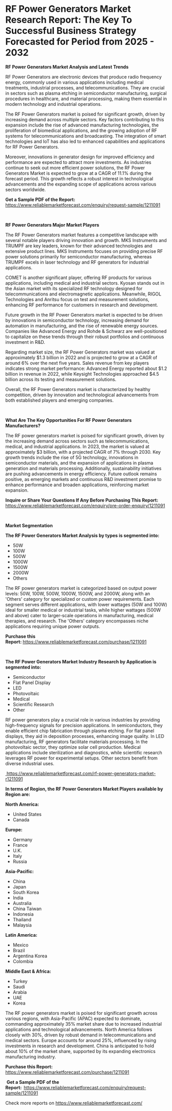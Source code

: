 <p><h1>RF Power Generators Market Research Report: The Key To Successful Business Strategy Forecasted for Period from 2025 - 2032</h1></p><p><strong>RF Power Generators Market Analysis and Latest Trends</strong></p>
<p><p>RF Power Generators are electronic devices that produce radio frequency energy, commonly used in various applications including medical treatments, industrial processes, and telecommunications. They are crucial in sectors such as plasma etching in semiconductor manufacturing, surgical procedures in healthcare, and material processing, making them essential in modern technology and industrial operations.</p><p>The RF Power Generators market is poised for significant growth, driven by increasing demand across multiple sectors. Key factors contributing to this expansion include the rise of advanced manufacturing technologies, the proliferation of biomedical applications, and the growing adoption of RF systems for telecommunications and broadcasting. The integration of smart technologies and IoT has also led to enhanced capabilities and applications for RF Power Generators.</p><p>Moreover, innovations in generator design for improved efficiency and performance are expected to attract more investments. As industries continue to seek out more efficient power solutions, the RF Power Generators Market is expected to grow at a CAGR of 11.1% during the forecast period. This growth reflects a robust interest in technological advancements and the expanding scope of applications across various sectors worldwide.</p></p>
<p><strong>Get a Sample PDF of the Report:&nbsp;</strong> <a href="https://www.reliablemarketforecast.com/enquiry/request-sample/1211091?utm_campaign=3503&utm_medium=2&utm_source=Github&utm_content=ia&utm_term=24032025&utm_id=rf-power-generators">https://www.reliablemarketforecast.com/enquiry/request-sample/1211091</a></p>
<p>&nbsp;</p>
<p><strong>RF Power Generators Major Market Players</strong></p>
<p><p>The RF Power Generators market features a competitive landscape with several notable players driving innovation and growth. MKS Instruments and TRUMPF are key leaders, known for their advanced technologies and extensive product lines. MKS Instruments focuses on providing precise RF power solutions primarily for semiconductor manufacturing, whereas TRUMPF excels in laser technology and RF generators for industrial applications.</p><p>COMET is another significant player, offering RF products for various applications, including medical and industrial sectors. Kyosan stands out in the Asian market with its specialized RF technology designed for telecommunications and electromagnetic applications. Meanwhile, RIGOL Technologies and Anritsu focus on test and measurement solutions, enhancing RF performance for customers in research and development.</p><p>Future growth in the RF Power Generators market is expected to be driven by innovations in semiconductor technology, increasing demand for automation in manufacturing, and the rise of renewable energy sources. Companies like Advanced Energy and Rohde & Schwarz are well-positioned to capitalize on these trends through their robust portfolios and continuous investment in R&D.</p><p>Regarding market size, the RF Power Generators market was valued at approximately $1.3 billion in 2022 and is projected to grow at a CAGR of around 6% over the next five years. Sales revenue from key players indicates strong market performance: Advanced Energy reported about $1.2 billion in revenue in 2022, while Keysight Technologies approached $4.5 billion across its testing and measurement solutions.</p><p>Overall, the RF Power Generators market is characterized by healthy competition, driven by innovation and technological advancements from both established players and emerging companies.</p></p>
<p>&nbsp;</p>
<p><strong>What Are The Key Opportunities For RF Power Generators Manufacturers?</strong></p>
<p><p>The RF power generators market is poised for significant growth, driven by the increasing demand across sectors such as telecommunications, medical, and industrial applications. In 2023, the market is valued at approximately $3 billion, with a projected CAGR of 7% through 2030. Key growth trends include the rise of 5G technology, innovations in semiconductor materials, and the expansion of applications in plasma generation and materials processing. Additionally, sustainability initiatives are pushing advancements in energy efficiency. Future outlook remains positive, as emerging markets and continuous R&D investment promise to enhance performance and broaden applications, reinforcing market expansion.</p></p>
<p><strong>Inquire or Share Your Questions If Any Before Purchasing This Report:</strong> <a href="https://www.reliablemarketforecast.com/enquiry/pre-order-enquiry/1211091?utm_campaign=3503&utm_medium=2&utm_source=Github&utm_content=ia&utm_term=24032025&utm_id=rf-power-generators">https://www.reliablemarketforecast.com/enquiry/pre-order-enquiry/1211091</a></p>
<p>&nbsp;</p>
<p><strong>Market Segmentation</strong></p>
<p><strong>The RF Power Generators Market Analysis by types is segmented into:</strong></p>
<p><ul><li>50W</li><li>100W</li><li>500W</li><li>1000W</li><li>1500W</li><li>2000W</li><li>Others</li></ul></p>
<p><p>The RF power generators market is categorized based on output power levels: 50W, 100W, 500W, 1000W, 1500W, and 2000W, along with an 'Others' category for specialized or custom power requirements. Each segment serves different applications, with lower wattages (50W and 100W) ideal for smaller medical or industrial tasks, while higher wattages (500W and above) cater to larger-scale operations in manufacturing, medical therapies, and research. The 'Others' category encompasses niche applications requiring unique power outputs.</p></p>
<p><strong>Purchase this Report:&nbsp;</strong><a href="https://www.reliablemarketforecast.com/purchase/1211091?utm_campaign=3503&utm_medium=2&utm_source=Github&utm_content=ia&utm_term=24032025&utm_id=rf-power-generators">https://www.reliablemarketforecast.com/purchase/1211091</a></p>
<p>&nbsp;</p>
<p><strong>The RF Power Generators Market Industry Research by Application is segmented into:</strong></p>
<p><ul><li>Semiconductor</li><li>Flat Panel Display</li><li>LED</li><li>Photovoltaic</li><li>Medical</li><li>Scientific Research</li><li>Other</li></ul></p>
<p><p>RF power generators play a crucial role in various industries by providing high-frequency signals for precision applications. In semiconductors, they enable efficient chip fabrication through plasma etching. For flat panel displays, they aid in deposition processes, enhancing image quality. In LED manufacturing, RF generators facilitate materials processing. In the photovoltaic sector, they optimize solar cell production. Medical applications include sterilization and diagnostics, while scientific research leverages RF power for experimental setups. Other sectors benefit from diverse industrial uses.</p></p>
<p><a href="https://www.reliablemarketforecast.com/rf-power-generators-market-r1211091?utm_campaign=3503&utm_medium=2&utm_source=Github&utm_content=ia&utm_term=24032025&utm_id=rf-power-generators">&nbsp;https://www.reliablemarketforecast.com/rf-power-generators-market-r1211091</a></p>
<p><strong>In terms of Region, the RF Power Generators Market Players available by Region are:</strong></p>
<p>
    <p> <strong> North America: </strong>
        <ul>
            <li>United States</li>
            <li>Canada</li>
        </ul>
        </p> 
    <p> <strong> Europe: </strong>
        <ul>
            <li>Germany</li>
            <li>France</li>
            <li>U.K.</li>
            <li>Italy</li>
            <li>Russia</li>
        </ul>
        </p> 
    <p> <strong> Asia-Pacific: </strong>
        <ul>
            <li>China</li>
            <li>Japan</li>
            <li>South Korea</li>
            <li>India</li>
            <li>Australia</li>
            <li>China Taiwan</li>
            <li>Indonesia</li>
            <li>Thailand</li>
            <li>Malaysia</li>
        </ul>
        </p> 
    <p> <strong> Latin America: </strong>
        <ul>
            <li>Mexico</li>
            <li>Brazil</li>
            <li>Argentina Korea</li>
            <li>Colombia</li>
        </ul>
        </p> 
    <p> <strong> Middle East & Africa: </strong>
        <ul>
            <li>Turkey</li>
            <li>Saudi</li>
            <li>Arabia</li>
            <li>UAE</li>
            <li>Korea</li>
        </ul>
    </p>
    </p>
<p><p>The RF power generators market is poised for significant growth across various regions, with Asia-Pacific (APAC) expected to dominate, commanding approximately 35% market share due to increased industrial applications and technological advancements. North America follows closely with 30%, driven by robust demand in telecommunications and medical sectors. Europe accounts for around 25%, influenced by rising investments in research and development. China is anticipated to hold about 10% of the market share, supported by its expanding electronics manufacturing industry.</p></p>
<p><strong>Purchase this Report: </strong><a href="https://www.reliablemarketforecast.com/purchase/1211091?utm_campaign=3503&utm_medium=2&utm_source=Github&utm_content=ia&utm_term=24032025&utm_id=rf-power-generators">https://www.reliablemarketforecast.com/purchase/1211091</a></p>
<p>&nbsp;<strong>Get a Sample PDF of the Report:&nbsp;&nbsp;</strong><a href="https://www.reliablemarketforecast.com/enquiry/request-sample/1211091?utm_campaign=3503&utm_medium=2&utm_source=Github&utm_content=ia&utm_term=24032025&utm_id=rf-power-generators">https://www.reliablemarketforecast.com/enquiry/request-sample/1211091</a></p>
<p><strong></strong></p>
<p>Check more reports on <a href="https://www.reliablemarketforecast.com/?utm_campaign=3503&utm_medium=2&utm_source=Github&utm_content=ia&utm_term=24032025&utm_id=rf-power-generators">https://www.reliablemarketforecast.com/</a></p>